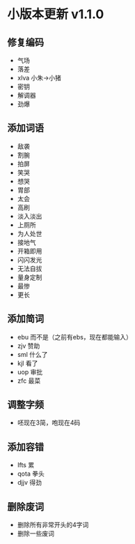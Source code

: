 # 小版本更新 v1.1.0

## 修复编码
- 气场
- 落差
- xlva 小朱->小猪
- 密钥
- 解调器
- 劲爆
## 添加词语
- 敌袭
- 割腕
- 拍屏
- 笑哭
- 想哭
- 胃部
- 太会
- 高刷
- 淡入淡出
- 上厕所
- 为人处世
- 接地气
- 开箱即用
- 闪闪发光
- 无法自拔
- 量身定制
- 最惨
- 更长
## 添加简词
- ebu 而不是（之前有ebs，现在都能输入）
- zjv 赞助
- sml 什么了
- kjl 看了
- uop 审批
- zfc 最菜
## 调整字频
- 呸现在3简，咆现在4码
## 添加容错
- lfts 累
- qota 拳头
- djjv 得劲
## 删除废词
- 删除所有非常开头的4字词
- 删除一些废词
